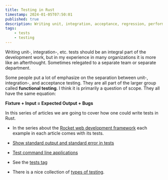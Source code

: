 ```yaml
---
title: Testing in Rust
timestamp: 2024-01-05T07:50:01
published: true
description: Writing unit, integration, acceptance, regression, performance, etc. tests in Rust.
tags:
    - tests
    - testing
---
```


Writing unit-, integration-, etc. tests should be an integral part of the development work, but in my experience in many organizations it is more like an afterthought. Sometimes relegated to a separate team or separate department.

Some people put a lot of emphasize on the separation between unit-, integration-, and acceptance testing. They are all part of the larger group called **functional testing**. I think it is primarily a question of scope. They all have the same equation:

**Fixture + Input = Expected Output + Bugs**

In this series of articles we are going to cover how one could write tests in Rust.

* In the series about the [Rocket web development framework](/rocket) each example in each article comes with its tests.

* [Show standard output and standard error in tests](/show-output-in-tests)
* [Test command line applications](/test-command-line-application)


* See the [tests tag](/tags/tests)

* There is a nice collection of [types of testing](https://www.geeksforgeeks.org/types-software-testing/).
